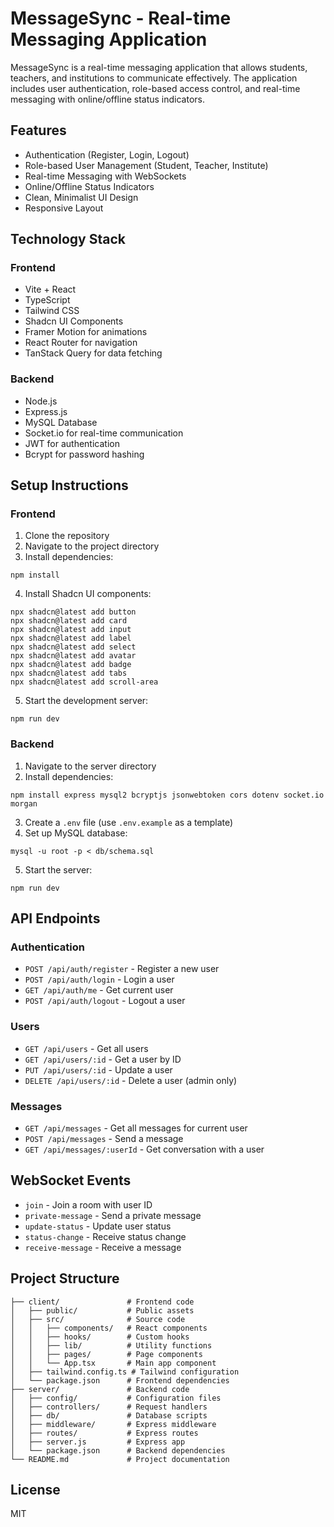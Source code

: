 
# MessageSync - Real-time Messaging Application

MessageSync is a real-time messaging application that allows students, teachers, and institutions to communicate effectively. The application includes user authentication, role-based access control, and real-time messaging with online/offline status indicators.

## Features

- Authentication (Register, Login, Logout)
- Role-based User Management (Student, Teacher, Institute)
- Real-time Messaging with WebSockets
- Online/Offline Status Indicators
- Clean, Minimalist UI Design
- Responsive Layout

## Technology Stack

### Frontend
- Vite + React
- TypeScript
- Tailwind CSS
- Shadcn UI Components
- Framer Motion for animations
- React Router for navigation
- TanStack Query for data fetching

### Backend
- Node.js
- Express.js
- MySQL Database
- Socket.io for real-time communication
- JWT for authentication
- Bcrypt for password hashing

## Setup Instructions

### Frontend

1. Clone the repository
2. Navigate to the project directory
3. Install dependencies:
```
npm install
```
4. Install Shadcn UI components:
```
npx shadcn@latest add button
npx shadcn@latest add card
npx shadcn@latest add input
npx shadcn@latest add label
npx shadcn@latest add select
npx shadcn@latest add avatar
npx shadcn@latest add badge
npx shadcn@latest add tabs
npx shadcn@latest add scroll-area
```
5. Start the development server:
```
npm run dev
```

### Backend

1. Navigate to the server directory
2. Install dependencies:
```
npm install express mysql2 bcryptjs jsonwebtoken cors dotenv socket.io morgan
```
3. Create a `.env` file (use `.env.example` as a template)
4. Set up MySQL database:
```
mysql -u root -p < db/schema.sql
```
5. Start the server:
```
npm run dev
```

## API Endpoints

### Authentication
- `POST /api/auth/register` - Register a new user
- `POST /api/auth/login` - Login a user
- `GET /api/auth/me` - Get current user
- `POST /api/auth/logout` - Logout a user

### Users
- `GET /api/users` - Get all users
- `GET /api/users/:id` - Get a user by ID
- `PUT /api/users/:id` - Update a user
- `DELETE /api/users/:id` - Delete a user (admin only)

### Messages
- `GET /api/messages` - Get all messages for current user
- `POST /api/messages` - Send a message
- `GET /api/messages/:userId` - Get conversation with a user

## WebSocket Events

- `join` - Join a room with user ID
- `private-message` - Send a private message
- `update-status` - Update user status
- `status-change` - Receive status change
- `receive-message` - Receive a message

## Project Structure

```
├── client/               # Frontend code
│   ├── public/           # Public assets
│   ├── src/              # Source code
│   │   ├── components/   # React components
│   │   ├── hooks/        # Custom hooks
│   │   ├── lib/          # Utility functions
│   │   ├── pages/        # Page components
│   │   └── App.tsx       # Main app component
│   ├── tailwind.config.ts # Tailwind configuration
│   └── package.json      # Frontend dependencies
├── server/               # Backend code
│   ├── config/           # Configuration files
│   ├── controllers/      # Request handlers
│   ├── db/               # Database scripts
│   ├── middleware/       # Express middleware
│   ├── routes/           # Express routes
│   ├── server.js         # Express app
│   └── package.json      # Backend dependencies
└── README.md             # Project documentation
```

## License

MIT
